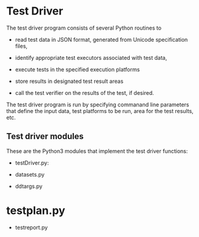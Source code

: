# Test Driver

The test driver program consists of several Python routines to

* read test data in JSON format, generated from Unicode specification files,

* identify appropriate test executors associated with test data,
* execute tests in the specified execution platforms
* store results in designated test result areas
* call the test verifier on the results of the test, if desired.

The test driver program is run by specifying commanand line parameters that define the input data, test platforms to be run, area for the test results, etc.

## Test driver modules

These are the Python3 modules that implement the test driver functions:

* testDriver.py: 

* datasets.py

* ddtargs.py

# testplan.py

* testreport.py
